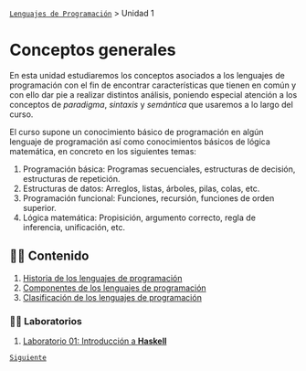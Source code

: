 [`Lenguajes de Programación`](../README.md) > Unidad 1

# Conceptos generales

En esta unidad estudiaremos los conceptos asociados a los lenguajes de programación con el fin de encontrar características que tienen en común y con ello dar pie a realizar distintos análisis, poniendo especial atención a los conceptos de *paradigma*, *sintaxis* y *semántica* que usaremos a lo largo del curso.

El curso supone un conocimiento básico de programación en algún lenguaje de programación así como conocimientos básicos de lógica matemática, en concreto en los siguientes temas:

1. Programación básica: Programas secuenciales, estructuras de decisión, estructuras de repetición.
1. Estructuras de datos: Arreglos, listas, árboles, pilas, colas, etc.
1. Programación funcional: Funciones, recursión, funciones de orden superior.
1. Lógica matemática: Propisición, argumento correcto, regla de inferencia, unificación, etc.

## 👨‍🏫 Contenido 

1. [Historia de los lenguajes de programación](tema01/README.md) 
1. [Componentes de los lenguajes de programación](tema02/README.md)
1. [Clasificación de los lenguajes de programación](tema03/README.md)

### 👨‍💻 Laboratorios 

1. [Laboratorio 01: Introducción a **Haskell**](laboratorio01/README.md)

[`Siguiente`](tema01/README.md)

